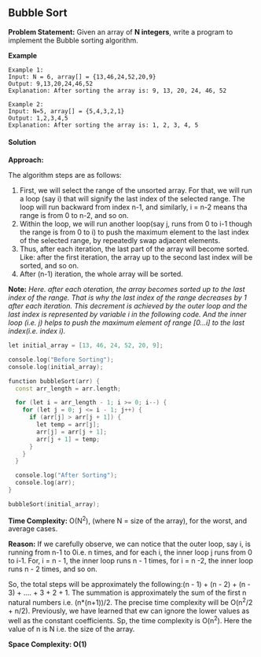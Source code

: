 ## Bubble Sort

**Problem Statement:** Given an array of **N integers**, write a program to implement the Bubble sorting algorithm.

**Example**

```
Example 1:
Input: N = 6, array[] = {13,46,24,52,20,9}
Output: 9,13,20,24,46,52
Explanation: After sorting the array is: 9, 13, 20, 24, 46, 52

Example 2:
Input: N=5, array[] = {5,4,3,2,1}
Output: 1,2,3,4,5
Explanation: After sorting the array is: 1, 2, 3, 4, 5
```

#### Solution

**Approach:**

The algorithm steps are as follows:

1. First, we will select the range of the unsorted array. For that, we will run a loop (say i) that will signify the last index of the selected range. The loop will run backward from index n-1, and similarly, i = n-2 means tha range is from 0 to n-2, and so on.
2. Within the loop, we will run another loop(say j, runs from 0 to i-1 though the range is from 0 to i) to push the maximum element to the last index of the selected range, by repeatedly swap adjacent elements.
3. Thus, after each iteration, the last part of the array will become sorted. Like: after the first iteration, the array up to the second last index will be sorted, and so on.
4. After (n-1) iteration, the whole array will be sorted.

**Note:** *Here. after each oteration, the array becomes sorted up to the last index of the range. That is why the last index of the range decreases by 1 after each iteration. This decrement is achieved by the outer loop and the last index is represented by variable i in the following code. And the inner loop (i.e. j) helps to push the maximum element of range [0...i] to the last index(i.e. index i).*

```cpp
let initial_array = [13, 46, 24, 52, 20, 9];

console.log("Before Sorting");
console.log(initial_array);

function bubbleSort(arr) {
  const arr_length = arr.length;

  for (let i = arr_length - 1; i >= 0; i--) {
    for (let j = 0; j <= i - 1; j++) {
      if (arr[j] > arr[j + 1]) {
        let temp = arr[j];
        arr[j] = arr[j + 1];
        arr[j + 1] = temp;
      }
    }
  }

  console.log("After Sorting");
  console.log(arr);
}

bubbleSort(initial_array);
```

**Time Complexity:** O(N<sup>2</sup>), (where N = size of the array), for the worst, and average cases.

**Reason:** If we carefully observe, we can notice that the outer loop, say i, is running from n-1 to 0i.e. n times, and for each i, the inner loop j runs from 0 to i-1. For, i = n - 1, the inner loop runs n - 1 times, for i = n -2, the inner loop runs n - 2 times, and so on.

So, the total steps will be approximately the following:(n - 1) + (n - 2) + (n - 3) + .... + 3 + 2 + 1. The summation is approximately the sum of the first n natural numbers i.e. (n*(n+1))/2. The precise time complexity will be O(n<sup>2</sup>/2 + n/2). Previously, we have learned that ew can ignore the lower values as well as the constant coefficients. Sp, the time complexity is O(n<sup>2</sup>). Here the value of n is N i.e. the size of the array.

**Space Complexity: O(1)**

